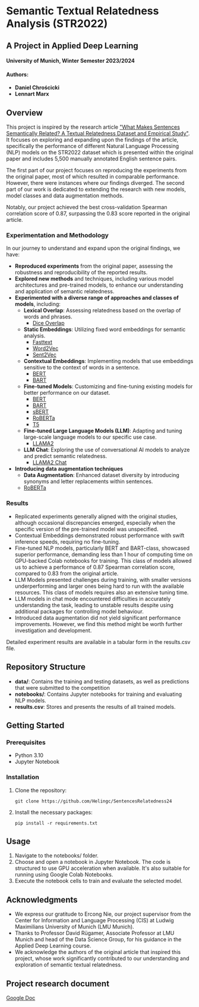 # Semantic Textual Relatedness Analysis (STR2022)
## A Project in Applied Deep Learning
#### University of Munich, Winter Semester 2023/2024

#### Authors:
- **Daniel Chrościcki**
- **Lennart Marx**


## Overview
This project is inspired by the research article ["What Makes Sentences Semantically Related? A Textual Relatedness Dataset and Empirical Study"](https://aclanthology.org/2023.eacl-main.55.pdf). It focuses on exploring and expanding upon the findings of the article, specifically the performance of different Natural Language Processing (NLP) models on the STR2022 dataset which is presented within the original paper and includes 5,500 manually annotated English sentence pairs. 

The first part of our project focuses on reproducing the experiments from the original paper, most of which resulted in comparable performance. However, there were instances where our findings diverged. The second part of our work is dedicated to extending the research with new models, model classes and data augmentation methods. 

Notably, our project achieved the best cross-validation Spearman correlation score of 0.87, surpassing the 0.83 score reported in the original article. 

### Experimentation and Methodology
In our journey to understand and expand upon the original findings, we have:
- **Reproduced experiments** from the original paper, assessing the robustness and reproducibility of the reported results.
- **Explored new methods** and techniques, including various model architectures and pre-trained models, to enhance our understanding and application of semantic relatedness.
- **Experimented with a diverse range of approaches and classes of models**, including:
  - **Lexical Overlap**: Assessing relatedness based on the overlap of words and phrases.
    - [Dice Overlap](/notebooks/lexical_overlap_dice.ipynb)
  - **Static Embeddings**: Utilizing fixed word embeddings for semantic analysis.
    - [Fasttext](/notebooks/embeddings_static_fasttext.ipynb)
    - [Word2Vec](/notebooks/embeddings_static_word2vec.ipynb)
    - [Sent2Vec](/notebooks/embeddings_static_sent2vec.ipynb)
  - **Contextual Embeddings**: Implementing models that use embeddings sensitive to the context of words in a sentence.
    - [BERT](/notebooks/embeddings_contextual_bert.ipynb)
    - [BART](/notebooks/embeddings_contextual_bart.ipynb)
  - **Fine-tuned Models**: Customizing and fine-tuning existing models for better performance on our dataset.
    - [BERT](/notebooks/fine_tuned_model_bert.ipynb)
    - [BART](/notebooks/fine_tuned_model_bart.ipynb)
    - [sBERT](/notebooks/fine_tuned_model_sbert.ipynb)
    - [RoBERTa](/notebooks/fine_tuned_model_RoBERTa_augumentation.ipynb)
    - [T5](/notebooks/fine_tuned_model_t5.ipynb)
  - **Fine-tuned Large Language Models (LLM)**: Adapting and tuning large-scale language models to our specific use case.
    - [LLAMA2](/notebooks/fine_tuned_llm_llama2.ipynb)
  - **LLM Chat**: Exploring the use of conversational AI models to analyze and predict semantic relatedness.
    - [LLAMA2 Chat](/notebooks/llm_chat_llama2.ipynb)
- **Introducing data augmentation techniques**
    - **Data Augmentation**: Enhanced dataset diversity by introducing synonyms and letter replacements within sentences.
    - [RoBERTa](/notebooks/fine_tuned_model_RoBERTa_augumentation.ipynb)

### Results

- Replicated experiments generally aligned with the original studies, although occasional discrepancies emerged, especially when the specific version of the pre-trained model was unspecified.
- Contextual Embeddings demonstrated robust performance with swift inference speeds, requiring no fine-tuning.
- Fine-tuned NLP models, particularly BERT and BART-class, showcased superior performance, demanding less than 1 hour of computing time on GPU-backed Colab notebooks for training. This class of models allowed us to achieve a performance of 0.87 Spearman correlation score, compared to 0.83 from the original article. 
- LLM Models presented challenges during training, with smaller versions underperforming and larger ones being hard to run with the available resources. This class of models requires also an extensive tuning time.
- LLM models in chat mode encountered difficulties in accurately understanding the task, leading to unstable results despite using additional packages for controlling model behaviour.
- Introduced data augmentation did not yield significant performance improvements. However, we find this method might be worth further investigation and development.

Detailed experiment results are available in a tabular form in the results.csv file.  

## Repository Structure
- **data/**: Contains the training and testing datasets, as well as predictions that were submitted to the competition
- **notebooks/**: Contains Jupyter notebooks for training and evaluating NLP models.
- **results.csv**: Stores and presents the results of all trained models.


## Getting Started
### Prerequisites
- Python 3.10
- Jupyter Notebook

### Installation
1. Clone the repository:
   ```
   git clone https://github.com/Helingc/SentencesRelatedness24
   ```
2. Install the necessary packages:
   ```
   pip install -r requirements.txt
   ```

## Usage
1. Navigate to the notebooks/ folder.
2. Choose and open a notebook in Jupyter Notebook. The code is structured to use GPU acceleration when available. It's also suitable for running using Google Colab Notebooks.
3. Execute the notebook cells to train and evaluate the selected model.


## Acknowledgments

- We express our gratitude to Ercong Nie, our project supervisor from the Center for Information and Language Processing (CIS) at Ludwig Maximilians University of Munich (LMU Munich).
- Thanks to Professor David Rügamer, Associate Professor at LMU Munich and head of the Data Science Group, for his guidance in the Applied Deep Learning course.
- We acknowledge the authors of the original article that inspired this project, whose work significantly contributed to our understanding and exploration of semantic textual relatedness.


## Project research document 
[Google Doc](https://docs.google.com/document/d/1IxB6a3DGFe2ermGPOAnsYhukMOtDKvWfV2UXoyiqcYQ/edit#heading=h.bw9p4docrkd1)
